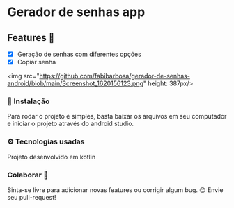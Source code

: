# Gerador de senhas app

## Features 🚀
- [x] Geração de senhas com diferentes opções
- [x] Copiar senha 

<img src="https://github.com/fabibarbosa/gerador-de-senhas-android/blob/main/Screenshot_1620156123.png" height: 387px/>
### 🔧 Instalação
Para rodar o projeto é simples, basta baixar os arquivos em seu computador e iniciar o projeto através do android studio.

### ⚙️ Tecnologias usadas
Projeto desenvolvido em kotlin

### Colaborar 🙋
Sinta-se livre para adicionar novas features ou corrigir algum bug.
😊  Envie seu pull-request!

##
